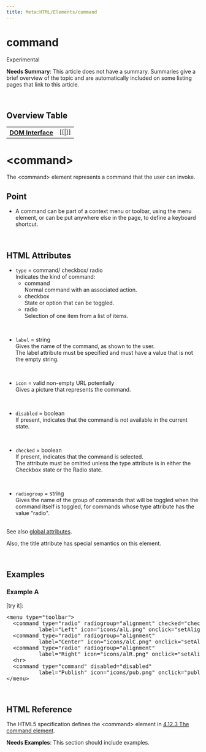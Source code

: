 ```yaml
---
title: Meta:HTML/Elements/command
---
```

<h1><span class="mw-headline" id="command">command</span></h1>
<p><span class="standardization_status" title="Experimental">Experimental</span>
</p>
<div class="editors-only">
<p><b>Needs Summary</b>:   This article does not have a summary. Summaries give a brief overview of the topic and are automatically included on some listing pages that link to this article. 
</p>
</div>
<p><br />
</p>
<h2><span class="mw-headline" id="Overview_Table">Overview Table</span></h2>
<table class="wikitable">
<tr>
<th> <a href="/wiki/dom/interface" title="dom/interface"> DOM Interface</a>
</th>
<td> [[|]]
</td></tr></table>
<h1><span class="mw-headline" id=".3Ccommand.3E">&lt;command&gt;</span></h1>
<p>The &lt;command&gt; element represents a command that the user can invoke.
</p>
<h2><span class="mw-headline" id="Point">Point</span></h2>
<ul><li>A command can be part of a context menu or toolbar, using the menu element, or can be put anywhere else in the page, to define a keyboard shortcut.</li></ul>
<p><br />
</p>
<h2><span class="mw-headline" id="HTML_Attributes">HTML Attributes</span></h2>
<ul><li><code>type</code> = command/ checkbox/ radio<br />Indicates the kind of command:
<ul><li>command<br />Normal command with an associated action.</li>
<li>checkbox<br />State or option that can be toggled.</li>
<li>radio<br />Selection of one item from a list of items.</li></ul></li></ul>
<p><br />
</p>
<ul><li><code>label</code> = string<br />Gives the name of the command, as shown to the user.<br />The label attribute must be specified and must have a value that is not the empty string.</li></ul>
<p><br />
</p>
<ul><li><code>icon</code> = valid non-empty URL potentially<br />Gives a picture that represents the command.</li></ul>
<p><br />
</p>
<ul><li><code>disabled</code> = boolean<br />If present, indicates that the command is not available in the current state.</li></ul>
<p><br />
</p>
<ul><li><code>checked</code> = boolean<br />If present, indicates that the command is selected.<br />The attribute must be omitted unless the type attribute is in either the Checkbox state or the Radio state.</li></ul>
<p><br />
</p>
<ul><li><code>radiogroup</code> = string<br />Gives the name of the group of commands that will be toggled when the command itself is toggled, for commands whose type attribute has the value "radio".</li></ul>
<p><br />
See also <a href="/w/index.php?title=HTML/Attributes/_Global&amp;action=edit&amp;redlink=1" class="new" title="HTML/Attributes/ Global (page does not exist)">global attributes</a>.
</p><p>Also, the title attribute has special semantics on this element.
</p><p><br />
</p>
<h2><span class="mw-headline" id="Examples">Examples</span></h2>
<h3><span class="mw-headline" id="Example_A">Example A</span></h3>
<p>[try it]:
</p>
<pre>
&lt;menu type=&quot;toolbar&quot;&gt;
  &lt;command type=&quot;radio&quot; radiogroup=&quot;alignment&quot; checked=&quot;checked&quot;
          label=&quot;Left&quot; icon=&quot;icons/alL.png&quot; onclick=&quot;setAlign('left')&quot;&gt;
  &lt;command type=&quot;radio&quot; radiogroup=&quot;alignment&quot;
          label=&quot;Center&quot; icon=&quot;icons/alC.png&quot; onclick=&quot;setAlign('center')&quot;&gt;
  &lt;command type=&quot;radio&quot; radiogroup=&quot;alignment&quot;
          label=&quot;Right&quot; icon=&quot;icons/alR.png&quot; onclick=&quot;setAlign('right')&quot;&gt;
  &lt;hr&gt;
  &lt;command type=&quot;command&quot; disabled=&quot;disabled&quot;
          label=&quot;Publish&quot; icon=&quot;icons/pub.png&quot; onclick=&quot;publish()&quot;&gt;
&lt;/menu&gt;
</pre>
<p><br />
</p>
<h2><span class="mw-headline" id="HTML_Reference">HTML Reference</span></h2>
<p>The HTML5 specification defines the &lt;command&gt; element in <a rel="nofollow" class="external text" href="http://www.w3.org/TR/html5/interactive-elements.html#the-command-element">4.12.3 The command element</a>.
</p>
<div class="editors-only">
<p><b>Needs Examples</b>:  This section should include examples. 
</p>
</div>
<div class="attribution">
<p><br />
</p><p><br />
</p>
</div>

<!-- Saved in parser cache with key wpwiki:pcache:idhash:925-0!*!0!!*!*!*!esi=1 and timestamp 20150731181623 and revision id 100890
 -->
